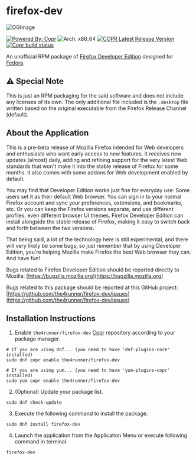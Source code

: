 # firefox-dev
![OGImage](https://res.cloudinary.com/axicon/image/upload/c_scale,w_800/v1636892734/GitHub/AnjaloHettiarachchi/firefox-dev/github-og-template-01_mbggye.png "the4runner/firefox-dev")

[![Powered By: Copr](https://img.shields.io/badge/Powered_by-COPR-blue?style=flat-square)](https://copr.fedorainfracloud.org/)
![Arch: x86_64](https://img.shields.io/badge/Arch-x86__64-blue?style=flat-square)
[![COPR Latest Release Version](https://img.shields.io/badge/release-95.0b6-brightgreen?style=flat-square)](https://copr.fedorainfracloud.org/coprs/the4runner/firefox-dev/builds/)
[![Copr build status](https://copr.fedorainfracloud.org/coprs/the4runner/firefox-dev/package/firefox-dev/status_image/last_build.png)](https://copr.fedorainfracloud.org/coprs/the4runner/firefox-dev/package/firefox-dev/)

An unofficial RPM package of [Firefox Developer Edition](https://www.mozilla.org/en-US/firefox/developer) designed for [Fedora](https://getfedora.org).

## ⚠️ Special Note
This is just an RPM packaging for the said software and does not include any licenses of its own. The only additional file included is the `.desktop` file written based on the original executable from the Firefox Release Channel (default).

## About the Application
This is a pre-beta release of Mozilla Firefox intended for Web developers and
enthusiasts who want early access to new features. It receives new updates
(almost) daily, adding and refining support for the very latest Web standards
that won't make it into the stable release of Firefox for some months. It also
comes with some addons for Web development enabled by default.

You may find that Developer Edition works just fine for everyday
use: Some users set it as their default Web browser. You can sign in to your
normal Firefox account and sync your preferences, extensions, and bookmarks,
etc. Or you can keep the Firefox versions separate, and use different profiles,
even different browser UI themes. Firefox Developer Edition can install
alongside the stable release of Firefox, making it easy to switch back and forth
between the two versions.

That being said, a lot of the technology here is still experimental, and there
will very likely be some bugs, so just remember that by using Developer Edition,
you're helping Mozilla make Firefox the best Web browser they can. And have fun!

Bugs related to Firefox Developer Edition should be reported directly to Mozilla: [https://bugzilla.mozilla.org](https://bugzilla.mozilla.org)

Bugs related to this package should be reported at this GitHub project:
[https://github.com/the4runner/firefox-dev/issues](https://github.com/the4runner/firefox-dev/issues)

## Installation Instructions
1. Enable `the4runner/firefox-dev` [Copr](https://copr.fedorainfracloud.org/) repository according to your package manager.

```Shell
# If you are using dnf... (you need to have 'dnf-plugins-core' installed)
sudo dnf copr enable the4runner/firefox-dev

# If you are using yum... (you need to have 'yum-plugins-copr' installed)
sudo yum copr enable the4runner/firefox-dev
```

2. (Optional) Update your package list.

```Shell
sudo dnf check-update
```

3. Execute the following command to install the package.

```Shell
sudo dnf install firefox-dev
```

4. Launch the application from the Application Menu or execute following command in terminal.

```Shell
firefox-dev
```
